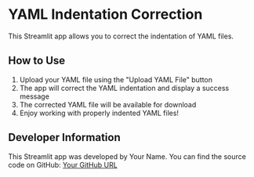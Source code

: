 # YAML Indentation Correction

This Streamlit app allows you to correct the indentation of YAML files.

## How to Use

1. Upload your YAML file using the "Upload YAML File" button
2. The app will correct the YAML indentation and display a success message
3. The corrected YAML file will be available for download
4. Enjoy working with properly indented YAML files!

## Developer Information

This Streamlit app was developed by Your Name. You can find the source code on GitHub: [Your GitHub URL](https://github.com/kodesam)

